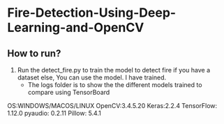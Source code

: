 # Fire-Detection-Using-Deep-Learning-and-OpenCV

## How to run?

1. Run the detect_fire.py to train the model to detect fire if you have a dataset else, You can use the model. I have trained. 
	- The logs folder is to show the the different models trained to compare using TensorBoard

  
OS:WINDOWS/MACOS/LINUX
OpenCV:3.4.5.20
Keras:2.2.4
TensorFlow: 1.12.0
pyaudio: 0.2.11
Pillow: 5.4.1

